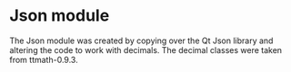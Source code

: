 # Json module

The Json module was created by copying over the Qt Json library and altering the code to work with decimals. The decimal classes were taken from ttmath-0.9.3.

